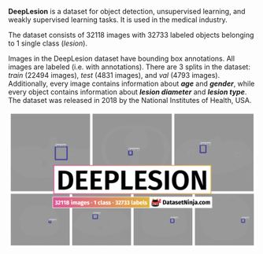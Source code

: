 **DeepLesion** is a dataset for object detection, unsupervised learning, and weakly supervised learning tasks. It is used in the medical industry. 

The dataset consists of 32118 images with 32733 labeled objects belonging to 1 single class (*lesion*).

Images in the DeepLesion dataset have bounding box annotations. All images are labeled (i.e. with annotations). There are 3 splits in the dataset: *train* (22494 images), *test* (4831 images), and *val* (4793 images). Additionally, every image contains information about ***age*** and ***gender***, while every object contains information about ***lesion diameter*** and ***lesion type***. The dataset was released in 2018 by the National Institutes of Health, USA.

<img src="https://github.com/dataset-ninja/deep-lesion/raw/main/visualizations/poster.png">
